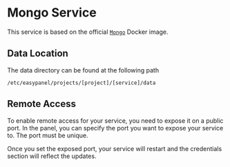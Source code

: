 # Mongo Service

This service is based on the official [`Mongo`](https://hub.docker.com/_/mongo) Docker image.

## Data Location

The data directory can be found at the following path

```
/etc/easypanel/projects/[project]/[service]/data
```

## Remote Access

To enable remote access for your service, you need to expose it on a public port. In the panel, you can specify the port you want to expose your service to. The port must be unique.

Once you set the exposed port, your service will restart and the credentials section will reflect the updates.
